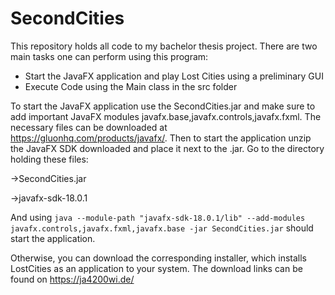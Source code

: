 # SecondCities
This repository holds all code to my bachelor thesis project.
There are two main tasks one can perform using this program:
- Start the JavaFX application and play Lost Cities using a preliminary GUI
- Execute Code using the Main class in the src folder

To start the JavaFX application use the SecondCities.jar and make sure to add important JavaFX modules javafx.base,javafx.controls,javafx.fxml. 
The necessary files can be downloaded  at https://gluonhq.com/products/javafx/. 
Then to start the application unzip the JavaFX SDK downloaded and place it next to the .jar.
Go to the directory holding these files:
  
   ->SecondCities.jar
   
   ->javafx-sdk-18.0.1
    
And using ```java --module-path "javafx-sdk-18.0.1/lib" --add-modules javafx.controls,javafx.fxml,javafx.base -jar SecondCities.jar``` should start the application.

Otherwise, you can download the corresponding installer, which installs LostCities as an application to your system. The download links can be found on https://ja4200wi.de/
    
   
